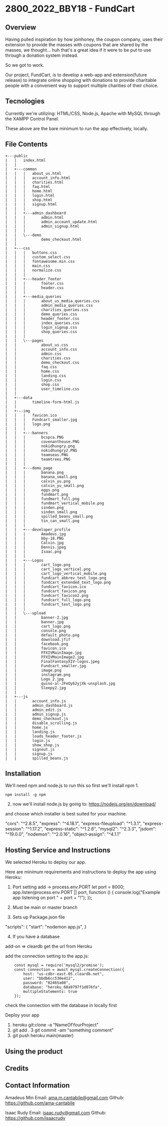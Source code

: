 # 2800_2022_BBY18 - FundCart

Overview
------------
Having pulled inspiration by how joinhoney, the coupon company, uses their extension to provide the masses with coupons that are shared by the masses, we thought... huh that's a great idea if it were to be put to use through a donation system instead.

So we got to work.

Our project, FundCart, is to develop a web-app and extension(future release) to integrate online shopping with donations to provide charitable people with a convenient way to support multiple charities of their choice.

Tecnologies
------------
Currently we're utilizing:
HTML/CSS,
Node.js,
Apache with MySQL through the XAMPP Control Panel.

These above are the bare minimum to run the app effectively, locally.

File Contents
------------
```
+---public
|   |   index.html
|   |   
|   +---common
|   |   |   about_us.html
|   |   |   account_info.html
|   |   |   charities.html
|   |   |   faq.html
|   |   |   home.html
|   |   |   login.html
|   |   |   shop.html
|   |   |   signup.html
|   |   |   
|   |   +---admin_dashboard
|   |   |       admin.html
|   |   |       admin_account_update.html
|   |   |       admin_signup.html
|   |   |       
|   |   \---demo
|   |           demo_checkout.html
|   |           
|   +---css
|   |   |   buttons.css
|   |   |   custom_select.css
|   |   |   fontawesome.min.css
|   |   |   main.css
|   |   |   normalize.css
|   |   |   
|   |   +---header_footer
|   |   |       footer.css
|   |   |       header.css
|   |   |       
|   |   +---media_queries
|   |   |       about_us_media_queries.css
|   |   |       admin_media_queries.css
|   |   |       charities_queries.css
|   |   |       demo_queries.css
|   |   |       header_footer.css
|   |   |       index_queries.css
|   |   |       login_signup.css
|   |   |       shop_queries.css
|   |   |       
|   |   \---pages
|   |           about_us.css
|   |           account_info.css
|   |           admin.css
|   |           charities.css
|   |           demo_checkout.css
|   |           faq.css
|   |           home.css
|   |           landing.css
|   |           login.css
|   |           shop.css
|   |           user_timeline.css
|   |           
|   +---data
|   |       timeline-form-html.js
|   |       
|   +---img
|   |   |   favicon.ico
|   |   |   Fundcart_smaller.jpg
|   |   |   logo.png
|   |   |   
|   |   +---banners
|   |   |       bcspca.PNG
|   |   |       covenanthouse.PNG
|   |   |       nokidhungry.png
|   |   |       nokidhungry2.PNG
|   |   |       teamseas.PNG
|   |   |       teamtrees.PNG
|   |   |       
|   |   +---demo_page
|   |   |       banana.png
|   |   |       banana_small.png
|   |   |       calvin_yu.png
|   |   |       calvin_yu_small.png
|   |   |       eggs.png
|   |   |       fundmart.png
|   |   |       fundmart_full.png
|   |   |       fundmart_vertical_mobile.png
|   |   |       sinden.png
|   |   |       sinden_small.png
|   |   |       spilled_beans_small.png
|   |   |       tin_can_small.png
|   |   |       
|   |   +---developer_profile
|   |   |       Amadeus.jpg
|   |   |       bby-18.PNG
|   |   |       Calvin.jpg
|   |   |       Dennis.jpeg
|   |   |       Isaac.png
|   |   |       
|   |   +---Logos
|   |   |       cart_logo.png
|   |   |       cart_logo_vertical.png
|   |   |       cart_logo_vertical_mobile.png
|   |   |       fundcart_abbrev_text_logo.png
|   |   |       fundcart_extended_text_logo.png
|   |   |       fundcart_favicon.ico
|   |   |       fundcart_favicon.png
|   |   |       fundcart_favicon2.png
|   |   |       fundcart_full_logo.png
|   |   |       fundcart_text_logo.png
|   |   |       
|   |   \---upload
|   |           banner-2.jpg
|   |           banner.jpg
|   |           cart_logo.png
|   |           console.png
|   |           default_photo.png
|   |           download.jfif
|   |           facebook.png
|   |           favicon.ico
|   |           FFXIVMainImage.jpg
|   |           FFXIVMainImage2.jpg
|   |           FinalFantasyXIV-logos.jpeg
|   |           Fundcart_smaller.jpg
|   |           image.png
|   |           instagram.png
|   |           Logo_2.jpg
|   |           quino-al-JFeOy62yjXk-unsplash.jpg
|   |           Sleepy2.jpg
|   |           
|   +---js
|   |       account_info.js
|   |       admin_dashboard.js
|   |       admin_edit.js
|   |       admin_signup.js
|   |       demo_checkout.js
|   |       disable_scrolling.js
|   |       home.js
|   |       landing.js
|   |       loads_header_footer.js
|   |       login.js
|   |       show_shop.js
|   |       signout.js
|   |       signup.js
|   |       spilled_beans.js
```
Installation
------------
We'll need npm and node.js to run this so first we'll install npm
1. 
```
npm install -g npm
```
2. now we'll install node.js by going to:
https://nodejs.org/en/download/

and choose which installer is best suited for your machine.


"cors": "^2.8.5",
"express": "^4.18.1",
"express-fileupload": "^1.3.1",
"express-session": "^1.17.2",
"express-static": "^1.2.6",
"mysql2": "^2.3.3",
"jsdom": "^19.0.0",
"nodemon": "^2.0.16",
"object-assign": "^4.1.1"

Hosting Service and Instructions
------------
We selected Heroku to deploy our app.

Here are minimum requirements and instructions to deploy the app using Heroku:

1. Port setting add -> process.env.PORT
let port = 8000;
app.listen(process.env.PORT || port, function () {
	console.log("Example app listening on port " + port + "!");
});

2. Must be main or master branch

3. Sets up Package.json file

"scripts": {
    "start": "nodemon app.js",
  }

4. If you have a database

add-on => cleardb
get the url from Heroku

add the connection setting to the app.js:

		const mysql = require('mysql2/promise');
		const connection = await mysql.createConnection({
			host: "us-cdbr-east-05.cleardb.net",
			user: "bbdb6cc530e412",
			password: "02465a08",
			database: "heroku_68a9797f1d076fa",
			multipleStatements: true
		});

check the connection with the database in locally first

 Deploy your app
 1. heroku git:clone -a "NameOfYourProject"
 2. git add .
 3  git commit -am "something comment"
 4. git push heroku main(master)

Using the product
------------

Credits
------------

Contact Information
------------
Amadeus Min
Email:  ama.m.cantabile@gmail.com
Github: https://github.com/ama-cantabile

Isaac Rudy
Email: isaac.rudy@gmail.com
Github: https://github.com/isaacrudy

